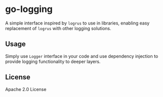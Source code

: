 # go-logging
A simple interface inspired by `logrus` to use in libraries, enabling easy replacement of `logrus` with other logging solutions.

## Usage
Simply use `Logger` interface in your code and use dependency injection to provide logging functionality to deeper layers.

## License
Apache 2.0 License